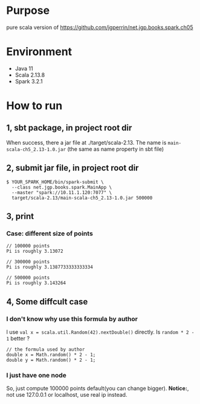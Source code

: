 # Purpose
pure scala version of https://github.com/jgperrin/net.jgp.books.spark.ch05

# Environment
- Java 11
- Scala 2.13.8
- Spark 3.2.1

# How to run
## 1, sbt package, in project root dir
When success, there a jar file at ./target/scala-2.13. The name is `main-scala-ch5_2.13-1.0.jar` (the same as name property in sbt file)

## 2, submit jar file, in project root dir
```
$ YOUR_SPARK_HOME/bin/spark-submit \
  --class net.jgp.books.spark.MainApp \
  --master "spark://10.11.1.120:7077" \
  target/scala-2.13/main-scala-ch5_2.13-1.0.jar 500000
```

## 3, print

### Case: different size of points
```
// 100000 points
Pi is roughly 3.13072

// 300000 points
Pi is roughly 3.1387733333333334

// 500000 points
Pi is roughly 3.143264
```

## 4, Some diffcult case

### I don't know why use this formula by author
I use `val x = scala.util.Random(42).nextDouble()` directly. Is `random * 2 - 1` better ?
```
// the formula used by author
double x = Math.random() * 2 - 1;
double y = Math.random() * 2 - 1;
```

### I just have one node
So, just compute 100000 points default(you can change bigger). **Notice:**, not use 127.0.0.1 or localhost, use real ip instead.
